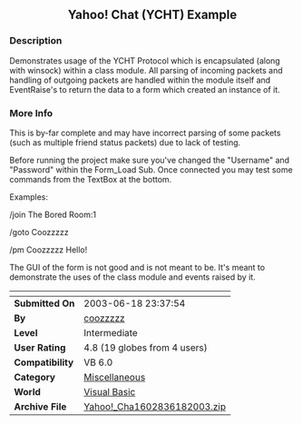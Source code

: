 ﻿<div align="center">

## Yahoo\! Chat \(YCHT\) Example


</div>

### Description

Demonstrates usage of the YCHT Protocol which is encapsulated (along with winsock) within a class module. All parsing of incoming packets and handling of outgoing packets are handled within the module itself and EventRaise's to return the data to a form which created an instance of it.
 
### More Info
 
This is by-far complete and may have incorrect parsing of some packets (such as multiple friend status packets) due to lack of testing.

Before running the project make sure you've changed the "Username" and "Password" within the Form_Load Sub. Once connected you may test some commands from the TextBox at the bottom.

Examples:

/join The Bored Room:1

/goto Coozzzzz

/pm Coozzzzz Hello!

The GUI of the form is not good and is not meant to be. It's meant to demonstrate the uses of the class module and events raised by it.


<span>             |<span>
---                |---
**Submitted On**   |2003-06-18 23:37:54
**By**             |[coozzzzz](https://github.com/Planet-Source-Code/PSCIndex/blob/master/ByAuthor/coozzzzz.md)
**Level**          |Intermediate
**User Rating**    |4.8 (19 globes from 4 users)
**Compatibility**  |VB 6\.0
**Category**       |[Miscellaneous](https://github.com/Planet-Source-Code/PSCIndex/blob/master/ByCategory/miscellaneous__1-1.md)
**World**          |[Visual Basic](https://github.com/Planet-Source-Code/PSCIndex/blob/master/ByWorld/visual-basic.md)
**Archive File**   |[Yahoo\!\_Cha1602836182003\.zip](https://github.com/Planet-Source-Code/coozzzzz-yahoo-chat-ycht-example__1-46279/archive/master.zip)








